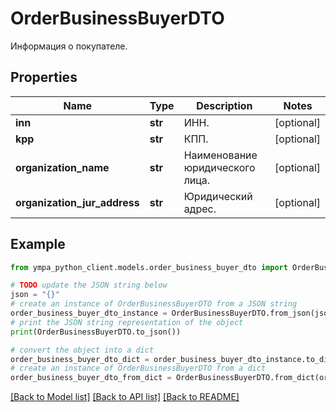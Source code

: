 # OrderBusinessBuyerDTO

Информация о покупателе. 

## Properties

Name | Type | Description | Notes
------------ | ------------- | ------------- | -------------
**inn** | **str** | ИНН. | [optional] 
**kpp** | **str** | КПП. | [optional] 
**organization_name** | **str** | Наименование юридического лица. | [optional] 
**organization_jur_address** | **str** | Юридический адрес. | [optional] 

## Example

```python
from ympa_python_client.models.order_business_buyer_dto import OrderBusinessBuyerDTO

# TODO update the JSON string below
json = "{}"
# create an instance of OrderBusinessBuyerDTO from a JSON string
order_business_buyer_dto_instance = OrderBusinessBuyerDTO.from_json(json)
# print the JSON string representation of the object
print(OrderBusinessBuyerDTO.to_json())

# convert the object into a dict
order_business_buyer_dto_dict = order_business_buyer_dto_instance.to_dict()
# create an instance of OrderBusinessBuyerDTO from a dict
order_business_buyer_dto_from_dict = OrderBusinessBuyerDTO.from_dict(order_business_buyer_dto_dict)
```
[[Back to Model list]](../README.md#documentation-for-models) [[Back to API list]](../README.md#documentation-for-api-endpoints) [[Back to README]](../README.md)


